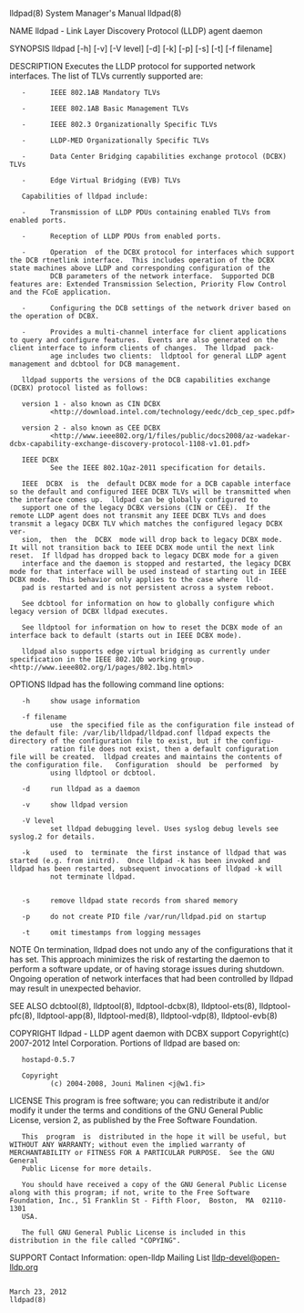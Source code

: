 lldpad(8)                                                                                  System Manager's Manual                                                                                  lldpad(8)



NAME
       lldpad - Link Layer Discovery Protocol (LLDP) agent daemon

SYNOPSIS
       lldpad [-h] [-v] [-V level] [-d] [-k] [-p] [-s] [-t] [-f filename]

DESCRIPTION
       Executes the LLDP protocol for supported network interfaces.  The list of TLVs currently supported are:

       -      IEEE 802.1AB Mandatory TLVs

       -      IEEE 802.1AB Basic Management TLVs

       -      IEEE 802.3 Organizationally Specific TLVs

       -      LLDP-MED Organizationally Specific TLVs

       -      Data Center Bridging capabilities exchange protocol (DCBX) TLVs

       -      Edge Virtual Bridging (EVB) TLVs

       Capabilities of lldpad include:

       -      Transmission of LLDP PDUs containing enabled TLVs from enabled ports.

       -      Reception of LLDP PDUs from enabled ports.

       -      Operation  of the DCBX protocol for interfaces which support the DCB rtnetlink interface.  This includes operation of the DCBX state machines above LLDP and corresponding configuration of the
              DCB parameters of the network interface.  Supported DCB features are: Extended Transmission Selection, Priority Flow Control and the FCoE application.

       -      Configuring the DCB settings of the network driver based on the operation of DCBX.

       -      Provides a multi-channel interface for client applications to query and configure features.  Events are also generated on the client interface to inform clients of changes.  The lldpad  pack‐
              age includes two clients:  lldptool for general LLDP agent management and dcbtool for DCB management.

       lldpad supports the versions of the DCB capabilities exchange (DCBX) protocol listed as follows:

       version 1 - also known as CIN DCBX
              <http://download.intel.com/technology/eedc/dcb_cep_spec.pdf>

       version 2 - also known as CEE DCBX
              <http://www.ieee802.org/1/files/public/docs2008/az-wadekar-dcbx-capability-exchange-discovery-protocol-1108-v1.01.pdf>

       IEEE DCBX
              See the IEEE 802.1Qaz-2011 specification for details.

       IEEE  DCBX  is  the  default DCBX mode for a DCB capable interface so the default and configured IEEE DCBX TLVs will be transmitted when the interface comes up.  lldpad can be globally configured to
       support one of the legacy DCBX versions (CIN or CEE).  If the remote LLDP agent does not transmit any IEEE DCBX TLVs and does transmit a legacy DCBX TLV which matches the configured legacy DCBX ver‐
       sion,  then  the  DCBX  mode will drop back to legacy DCBX mode.  It will not transition back to IEEE DCBX mode until the next link reset.  If lldpad has dropped back to legacy DCBX mode for a given
       interface and the daemon is stopped and restarted, the legacy DCBX mode for that interface will be used instead of starting out in IEEE DCBX mode.  This behavior only applies to the case where  lld‐
       pad is restarted and is not persistent across a system reboot.

       See dcbtool for information on how to globally configure which legacy version of DCBX lldpad executes.

       See lldptool for information on how to reset the DCBX mode of an interface back to default (starts out in IEEE DCBX mode).

       lldpad also supports edge virtual bridging as currently under specification in the IEEE 802.1Qb working group.  <http://www.ieee802.org/1/pages/802.1bg.html>


OPTIONS
       lldpad has the following command line options:

       -h     show usage information

       -f filename
              use  the specified file as the configuration file instead of the default file: /var/lib/lldpad/lldpad.conf lldpad expects the directory of the configuration file to exist, but if the configu‐
              ration file does not exist, then a default configuration file will be created.  lldpad creates and maintains the contents of the configuration file.   Configuration  should  be  performed  by
              using lldptool or dcbtool.

       -d     run lldpad as a daemon

       -v     show lldpad version

       -V level
              set lldpad debugging level. Uses syslog debug levels see syslog.2 for details.

       -k     used  to  terminate  the first instance of lldpad that was started (e.g. from initrd).  Once lldpad -k has been invoked and lldpad has been restarted, subsequent invocations of lldpad -k will
              not terminate lldpad.


       -s     remove lldpad state records from shared memory

       -p     do not create PID file /var/run/lldpad.pid on startup

       -t     omit timestamps from logging messages

NOTE
       On termination, lldpad does not undo any of the configurations that it has set. This approach minimizes the risk of restarting the daemon to perform a software update, or of  having  storage  issues
       during shutdown. Ongoing operation of network interfaces that had been controlled by lldpad may result in unexpected behavior.


SEE ALSO
       dcbtool(8), lldptool(8), lldptool-dcbx(8), lldptool-ets(8), lldptool-pfc(8), lldptool-app(8), lldptool-med(8), lldptool-vdp(8), lldptool-evb(8)


COPYRIGHT
       lldpad - LLDP agent daemon with DCBX support
       Copyright(c) 2007-2012 Intel Corporation.   Portions of lldpad  are based on:

       hostapd-0.5.7

       Copyright
              (c) 2004-2008, Jouni Malinen <j@w1.fi>

LICENSE
       This program is free software; you can redistribute it and/or modify it under the terms and conditions of the GNU General Public License, version 2, as published by the Free Software Foundation.

       This  program  is  distributed in the hope it will be useful, but WITHOUT ANY WARRANTY; without even the implied warranty of MERCHANTABILITY or FITNESS FOR A PARTICULAR PURPOSE.  See the GNU General
       Public License for more details.

       You should have received a copy of the GNU General Public License along with this program; if not, write to the Free Software Foundation, Inc., 51 Franklin St - Fifth Floor,  Boston,  MA  02110-1301
       USA.

       The full GNU General Public License is included in this distribution in the file called "COPYING".

SUPPORT
       Contact Information: open-lldp Mailing List <lldp-devel@open-lldp.org>



                                                                                                March 23, 2012                                                                                      lldpad(8)
